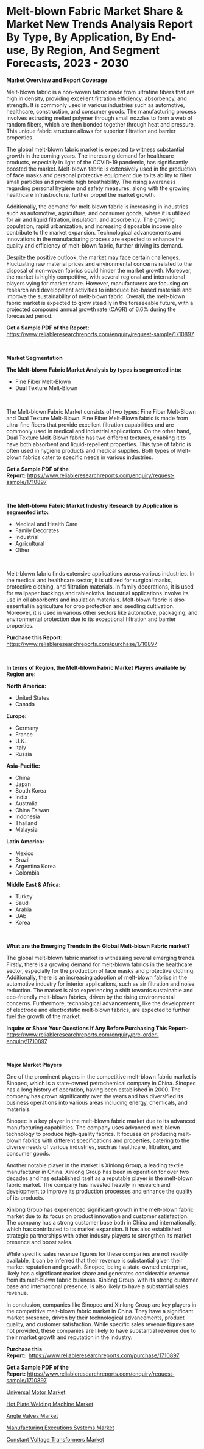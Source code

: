 <p><h1>Melt-blown Fabric Market Share & Market New Trends Analysis Report By Type, By Application, By End-use, By Region, And Segment Forecasts, 2023 - 2030</h1></p><p><strong>Market Overview and Report Coverage</strong></p>
<p><p>Melt-blown fabric is a non-woven fabric made from ultrafine fibers that are high in density, providing excellent filtration efficiency, absorbency, and strength. It is commonly used in various industries such as automotive, healthcare, construction, and consumer goods. The manufacturing process involves extruding melted polymer through small nozzles to form a web of random fibers, which are then bonded together through heat and pressure. This unique fabric structure allows for superior filtration and barrier properties.</p><p>The global melt-blown fabric market is expected to witness substantial growth in the coming years. The increasing demand for healthcare products, especially in light of the COVID-19 pandemic, has significantly boosted the market. Melt-blown fabric is extensively used in the production of face masks and personal protective equipment due to its ability to filter small particles and provide high breathability. The rising awareness regarding personal hygiene and safety measures, along with the growing healthcare infrastructure, further propel the market growth.</p><p>Additionally, the demand for melt-blown fabric is increasing in industries such as automotive, agriculture, and consumer goods, where it is utilized for air and liquid filtration, insulation, and absorbency. The growing population, rapid urbanization, and increasing disposable income also contribute to the market expansion. Technological advancements and innovations in the manufacturing process are expected to enhance the quality and efficiency of melt-blown fabric, further driving its demand.</p><p>Despite the positive outlook, the market may face certain challenges. Fluctuating raw material prices and environmental concerns related to the disposal of non-woven fabrics could hinder the market growth. Moreover, the market is highly competitive, with several regional and international players vying for market share. However, manufacturers are focusing on research and development activities to introduce bio-based materials and improve the sustainability of melt-blown fabric. Overall, the melt-blown fabric market is expected to grow steadily in the foreseeable future, with a projected compound annual growth rate (CAGR) of 6.6% during the forecasted period.</p></p>
<p><strong>Get a Sample PDF of the Report:</strong> <a href="https://www.reliableresearchreports.com/enquiry/request-sample/1710897">https://www.reliableresearchreports.com/enquiry/request-sample/1710897</a></p>
<p>&nbsp;</p>
<p><strong>Market Segmentation</strong></p>
<p><strong>The Melt-blown Fabric Market Analysis by types is segmented into:</strong></p>
<p><ul><li>Fine Fiber Melt-Blown</li><li>Dual Texture Melt-Blown</li></ul></p>
<p>&nbsp;</p>
<p><p>The Melt-blown Fabric Market consists of two types: Fine Fiber Melt-Blown and Dual Texture Melt-Blown. Fine Fiber Melt-Blown fabric is made from ultra-fine fibers that provide excellent filtration capabilities and are commonly used in medical and industrial applications. On the other hand, Dual Texture Melt-Blown fabric has two different textures, enabling it to have both absorbent and liquid-repellent properties. This type of fabric is often used in hygiene products and medical supplies. Both types of Melt-blown fabrics cater to specific needs in various industries.</p></p>
<p><strong>Get a Sample PDF of the Report:</strong>&nbsp;<a href="https://www.reliableresearchreports.com/enquiry/request-sample/1710897">https://www.reliableresearchreports.com/enquiry/request-sample/1710897</a></p>
<p>&nbsp;</p>
<p><strong>The Melt-blown Fabric Market Industry Research by Application is segmented into:</strong></p>
<p><ul><li>Medical and Health Care</li><li>Family Decorates</li><li>Industrial</li><li>Agricultural</li><li>Other</li></ul></p>
<p>&nbsp;</p>
<p><p>Melt-blown fabric finds extensive applications across various industries. In the medical and healthcare sector, it is utilized for surgical masks, protective clothing, and filtration materials. In family decorations, it is used for wallpaper backings and tablecloths. Industrial applications involve its use in oil absorbents and insulation materials. Melt-blown fabric is also essential in agriculture for crop protection and seedling cultivation. Moreover, it is used in various other sectors like automotive, packaging, and environmental protection due to its exceptional filtration and barrier properties.</p></p>
<p><strong>Purchase this Report:</strong>&nbsp; <a href="https://www.reliableresearchreports.com/purchase/1710897">https://www.reliableresearchreports.com/purchase/1710897</a></p>
<p>&nbsp;</p>
<p><strong>In terms of Region, the Melt-blown Fabric Market Players available by Region are:</strong></p>
<p>
    <p> <strong> North America: </strong>
        <ul>
            <li>United States</li>
            <li>Canada</li>
        </ul>
        </p> 
    <p> <strong> Europe: </strong>
        <ul>
            <li>Germany</li>
            <li>France</li>
            <li>U.K.</li>
            <li>Italy</li>
            <li>Russia</li>
        </ul>
        </p> 
    <p> <strong> Asia-Pacific: </strong>
        <ul>
            <li>China</li>
            <li>Japan</li>
            <li>South Korea</li>
            <li>India</li>
            <li>Australia</li>
            <li>China Taiwan</li>
            <li>Indonesia</li>
            <li>Thailand</li>
            <li>Malaysia</li>
        </ul>
        </p> 
    <p> <strong> Latin America: </strong>
        <ul>
            <li>Mexico</li>
            <li>Brazil</li>
            <li>Argentina Korea</li>
            <li>Colombia</li>
        </ul>
        </p> 
    <p> <strong> Middle East & Africa: </strong>
        <ul>
            <li>Turkey</li>
            <li>Saudi</li>
            <li>Arabia</li>
            <li>UAE</li>
            <li>Korea</li>
        </ul>
    </p>
    </p>
<p>&nbsp;</p>
<p><strong>What are the Emerging Trends in the Global Melt-blown Fabric market?</strong></p>
<p><p>The global melt-blown fabric market is witnessing several emerging trends. Firstly, there is a growing demand for melt-blown fabrics in the healthcare sector, especially for the production of face masks and protective clothing. Additionally, there is an increasing adoption of melt-blown fabrics in the automotive industry for interior applications, such as air filtration and noise reduction. The market is also experiencing a shift towards sustainable and eco-friendly melt-blown fabrics, driven by the rising environmental concerns. Furthermore, technological advancements, like the development of electrode and electrostatic melt-blown fabrics, are expected to further fuel the growth of the market.</p></p>
<p><strong>Inquire or Share Your Questions If Any Before Purchasing This Report</strong>- <a href="https://www.reliableresearchreports.com/enquiry/pre-order-enquiry/1710897">https://www.reliableresearchreports.com/enquiry/pre-order-enquiry/1710897</a></p>
<p>&nbsp;</p>
<p><strong>Major Market Players</strong></p>
<p><p>One of the prominent players in the competitive melt-blown fabric market is Sinopec, which is a state-owned petrochemical company in China. Sinopec has a long history of operation, having been established in 2000. The company has grown significantly over the years and has diversified its business operations into various areas including energy, chemicals, and materials.</p><p>Sinopec is a key player in the melt-blown fabric market due to its advanced manufacturing capabilities. The company uses advanced melt-blown technology to produce high-quality fabrics. It focuses on producing melt-blown fabrics with different specifications and properties, catering to the diverse needs of various industries, such as healthcare, filtration, and consumer goods.</p><p>Another notable player in the market is Xinlong Group, a leading textile manufacturer in China. Xinlong Group has been in operation for over two decades and has established itself as a reputable player in the melt-blown fabric market. The company has invested heavily in research and development to improve its production processes and enhance the quality of its products.</p><p>Xinlong Group has experienced significant growth in the melt-blown fabric market due to its focus on product innovation and customer satisfaction. The company has a strong customer base both in China and internationally, which has contributed to its market expansion. It has also established strategic partnerships with other industry players to strengthen its market presence and boost sales.</p><p>While specific sales revenue figures for these companies are not readily available, it can be inferred that their revenue is substantial given their market reputation and growth. Sinopec, being a state-owned enterprise, likely has a significant market share and generates considerable revenue from its melt-blown fabric business. Xinlong Group, with its strong customer base and international presence, is also likely to have a substantial sales revenue.</p><p>In conclusion, companies like Sinopec and Xinlong Group are key players in the competitive melt-blown fabric market in China. They have a significant market presence, driven by their technological advancements, product quality, and customer satisfaction. While specific sales revenue figures are not provided, these companies are likely to have substantial revenue due to their market growth and reputation in the industry.</p></p>
<p><strong>Purchase this Report:</strong>&nbsp;&nbsp;<a href="https://www.reliableresearchreports.com/purchase/1710897">https://www.reliableresearchreports.com/purchase/1710897</a></p>
<p></p>
<p><strong>Get a Sample PDF of the Report:</strong>&nbsp;<a href="https://www.reliableresearchreports.com/enquiry/request-sample/1710897">https://www.reliableresearchreports.com/enquiry/request-sample/1710897</a></p>
<p><p><a href="https://github.com/RoccoManning/Market-Research-Report-List-2/blob/main/universal-motor-market.md">Universal Motor Market</a></p><p><a href="https://medium.com/@adellalesch/hot-plate-welding-machine-market-exploring-market-share-market-trends-and-future-growth-33d0fb598eab">Hot Plate Welding Machine Market</a></p><p><a href="https://medium.com/@siennaferry2023/angle-valves-market-competitive-analysis-market-trends-and-forecast-to-2030-042c46568a2b">Angle Valves Market</a></p><p><a href="https://medium.com/@robbleannon/manufacturing-executions-systems-market-trends-forecast-and-competitive-analysis-to-2030-e904401fc611">Manufacturing Executions Systems Market</a></p><p><a href="https://medium.com/@russpollich/constant-voltage-transformers-market-report-reveals-the-latest-trends-and-growth-opportunities-of-d4002a3cb203">Constant Voltage Transformers Market</a></p></p>